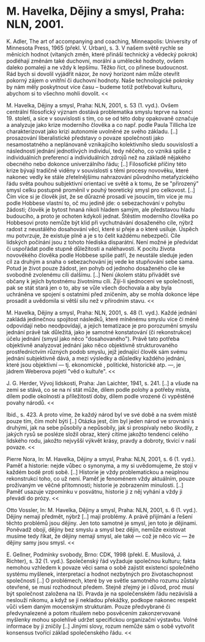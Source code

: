 # M. Havelka, Dějiny a smysl, Praha: NLN, 2001.

>>
K. Adler, The art of accompanying and coaching, Minneapolis: University of Minnesota Press, 1965 (překl. V. Urban), s. 3.
V našem světě rychle se měnících hodnot
(vítaných změn, které přináší technický a vědecký pokrok)
podléhají změnám také duchovní, morální a umělecké hodnoty,
ovšem daleko pomaleji a ne vždy k lepšímu.
Těžko říct, co přinese budoucnost.
Rád bych si dovolil vyjádřit názor,
že nový horizont nám může otevřít pokorný zájem
o vnitřní či duchovní hodnoty.
Naše technologické pokroky
by nám měly poskytnout více času –
budeme totiž potřebovat kulturu,
abychom si to všechno mohli dovolit.
<<

>>
M. Havelka, Dějiny a smysl, Praha: NLN, 2001, s. 53 (1. vyd.).
Ovšem centrální filosofický význam dostává problematika smyslu teprve na konci 19. století,
a sice v souvislosti s tím, co se od této doby opakovaně označuje a analyzuje jako krize moderního člověka
a co např. podle Paula Tillicha lze charakterizovat jako krizi autonomie uvolněné ze svého základu.
[..] prosazování liberalistické představy o povaze společnosti jako nesamostatného a neplánovaně vznikajícího
kolektivního sledu souvislostí a následností jednání jednotlivých individuí, tedy něčeho, co vzniká spíše
z individuálních preferencí a individuálních zdrojů než na základě nějakého obecného nebo dokonce univerzálního
řádu; [..] Filosofické příčiny této krize bývají tradičně viděny v souvislosti s těmi procesy novověku, které
nakonec vedly ke stále zřetelnějšímu nahrazování původního metafyzického řádu světa pouhou subjektivní orientací
ve světě a k tomu, že se "přirozený" smysl celku postupně proměnil v pouhý teoretický smysl pro celkovost.
[..] Čím více si je člověk jist, že se důrazně prosadí ve jsoucím, tím více je mu podle Hobbese vlastní to,
oč mu jedině jde: o sebezachování v pohybu žádosti; člověk je bytost hnaná nikoli hladem samým, ale představou
hladu budoucího, a proto je ochoten kdykoli jednat. Štěstím moderního člověka po Hobbesovi proto nemůže být klid
při vychutnávání dosaženého cíle, nýbrž radost z neustálého dosahování věcí, které si přeje a o které usiluje.
Úspěch mu potvrzuje, že existuje plně a je s to čelit každému nebezpečí. Cíle lidských počínání jsou z tohoto
hlediska disparátní. Není možné je předvídat či uspořádat podle stupně důležitosti a naléhavosti. K pocitu života
novověkého člověka podle Hobbese spíše patří, že neustále sleduje jeden cíl za druhým a snaha o sebezachování
jej vede ke stupňování sebe sama. Potud je život pouze žádost, jen pohyb od jednoho dosaženého cíle ke svobodně
zvolenému cíli dalšímu. [..] Není úkolem státu přivádět své občany k jejich bytostnému životnímu cíli. Žijí-li
sjednoceni ve společnosti, pak se stát stará jen o to, aby se vůle všech dochovala a aby byla uchráněna ve spojení
s ostatními před zničením, aby se mohla dokonce lépe prosadit a uvědomila si větší sílu než v přírodním stavu.
<<

>>
M. Havelka, Dějiny a smysl, Praha: NLN, 2001, s. 48 (1. vyd.).
Každé jednání zakládá jedinečnou spojitost následků, které míněnému smyslu více či méně
odpovídají nebo neodpovídají, a jejich tematizace je pro porozumění smyslu jednání právě
tak důležitá, jako je samotné konstatování (či rekonstrukce) účelu jednání (smysl jako něco
"dosahovaného"). Právě tato potřeba objektivně analyzovat jednání jako něco objektivně
strukturovaného prostřednictvím různých podob smyslu, jejž jednající člověk sám svému
jednání subjektivně dává, a mezi výsledky a důsledky každého jednání, které jsou objektivní
— tj. ekonomické , politické, historické atp. —, je jádrem Weberova pojetí "věd o kultuře".
<<

>>
J. G. Herder, Vývoj lidskosti, Praha: Jan Laichter, 1941, s. 241.
[..] a všude na zemi se stává, co se na ní stát může, dílem podle polohy a potřeby místa,
dílem podle okolností a příležitostí doby, dílem podle vrozené či vypěstěné povahy národů.
<<

>>
Ibid., s. 423.
A proto víme, že každý národ byl ve své době a na svém místě pouze tím, čím mohl býti [..]
Otázka jest, čím byl jeden národ ve srovnání s druhými, jak na sebe působily a nepůsobily,
jak si prospívaly nebo škodily, z jakých rysů se posléze složil obraz, který cítíme jakožto
tendenci celého lidského rodu, jakožto nejvyšší výkvět krásy, pravdy a dobroty, tkvící
v naší povaze.
<<

>>
Pierre Nora, In: M. Havelka, Dějiny a smysl, Praha: NLN, 2001, s. 6 (1. vyd.).
Paměť a historie: nejde vůbec o synonyma, a my si uvědomujeme,
že stojí v každém bodě proti sobě. [..] Historie je vždy problematickou
a neúplnou rekonstrukcí toho, co už není. Paměť je fenoménem vždy aktuálním,
pouze prožívaným ve věčné přítomnosti; historie je zobrazením minulosti.
[..] Paměť usazuje vzpomínku v posvátnu, historie ji z něj vyhání
a vždy ji převádí do prózy.
<<

>>
Otto Vossler, In: M. Havelka, Dějiny a smysl, Praha: NLN, 2001, s. 6 (1. vyd.).
Dějiny nemají předmět, nýbrž [..] mají problémy. A právě přijímání a řešení těchto problémů jsou dějiny. Jen toto samotné je smysl, jen toto je dějinami. Poněvadž obojí, dějiny bez smyslu a smysl bez dějin, nemůže existovat musíme tedy říkat, že dějiny nemají smysl, ale také — což je něco víc — že dějiny samy jsou smysl.
<<

>>
E. Gellner, Podmínky svobody, Brno: CDK, 1998 (překl. E. Musilová, J. Richter), s. 32 (1. vyd.).
Společenský řád vyžaduje společnou kulturu; fakta nemohou vzhledem k povaze věci
sama o sobě zajistit existenci společného systému myšlenek, interpretací a hodnot
nezbytných pro životaschopnost společnosti [..] O problémech, které by ve světle
samotného rozumu zůstaly otevřené, se musí rozhodnout předem. Stejně zřejmý je
i důvod, proč musí být společnost založena na lži. Pravda je na společenském řádu
nezávislá a neslouží nikomu, a když se jí nekladou překážky, podkope nakonec respekt
vůči všem daným mocenským strukturám. Pouze předvybrané či předvynalezené a potom
rituálem nebo posvěcením zakonzervované myšlenky mohou spolehlivě udržet specifickou
organizační výstavbu. Volné informace by ji zničily [..] Jinými slovy, rozum nemůže
sám o sobě vytvořit konsensus tvořící základ společenského řádu.
<<
